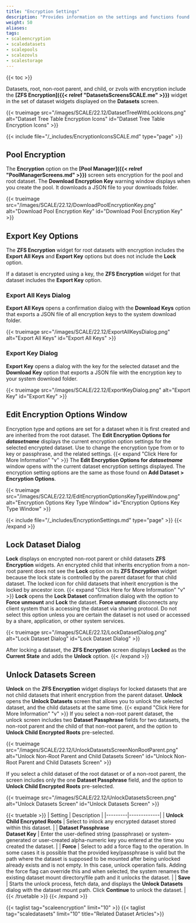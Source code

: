 ```yaml
---
title: "Encryption Settings"
description: "Provides information on the settings and functions found on the SCALE storage encryption screens."
weight: 50
aliases: 
tags:
- scaleencryption
- scaledatasets
- scalepools
- scalezovls
- scalestorage
---
```


{{< toc >}}


Datasets, root, non-root parent, and child, or zvols with encryption include the **[ZFS Encryption]({{< relref "DatasetsScreensSCALE.me" >}})** widget in the set of dataset widgets displayed on the **Datasets** screen.

{{< trueimage src="/images/SCALE/22.12/DatasetTreeWithLockIcons.png" alt="Dataset Tree Table Encryption Icons" id="Dataset Tree Table Encryption Icons" >}}

{{< include file="/_includes/EncryptionIconsSCALE.md" type="page" >}}

## Pool Encryption

The **Encryption** option on the **[Pool Manager]({{< relref "PoolManagerScreens.md" >}})** screen sets encryption for the pool and root dataset. The **Download Encryption Key** warning window displays when you create the pool. It downloads a JSON file to your downloads folder. 

{{< trueimage src="/images/SCALE/22.12/DownloadPoolEncryptionKey.png" alt="Download Pool Encryption Key" id="Download Pool Encryption Key" >}}

## Export Key Options 

The **ZFS Encryption** widget for root datasets with encryption includes the **Export All Keys** and **Export Key** options but does not include the **Lock** option.

If a dataset is encrypted using a key, the **ZFS Encryption** widget for that dataset includes the **Export Key** option.

### Export All Keys Dialog

**Export All Keys** opens a confirmation dialog with the **Download Keys** option that exports a JSON file of all encryption keys to the system download folder. 

{{< trueimage src="/images/SCALE/22.12/ExportAllKeysDialog.png" alt="Export All Keys" id="Export All Keys" >}}

### Export Key Dialog

**Export Key** opens a dialog with the key for the selected dataset and the **Download Key** option that exports a JSON file with the encryption key to your system download folder.

{{< trueimage src="/images/SCALE/22.12/ExportKeyDialog.png" alt="Export Key" id="Export Key" >}}

## Edit Encryption Options Window

Encryption type and options are set for a dataset when it is first created and are inherited from the root dataset.
The **Edit Encryption Options for *datasetname*** displays the current encryption option settings for the selected encrypted dataset. 
Use to change the encryption type from or to key or passphrase, and the related settings.
{{< expand "Click Here for More Information" "v" >}}
The **Edit Encryption Options for *datasetname*** window opens with the current dataset encryption settings displayed. 
The encryption setting options are the same as those found on **Add Dataset > Encryption Options**.

{{< trueimage src="/images/SCALE/22.12/EditEncryptionOptionsKeyTypeWindow.png" alt="Encryption Options Key Type Window" id="Encryption Options Key Type Window" >}}

{{< include file="/_includes/EncryptionSettings.md" type="page" >}}
{{< /expand >}}
## Lock Dataset Dialog
**Lock** displays on encrypted non-root parent or child datasets **ZFS Encryption** widgets. 
An encrypted child that inherits encryption from a non-root parent does not see the **Lock** option on its **ZFS Encryption** widget because the lock state is controlled by the parent dataset for that child dataset. 
The locked icon for child datasets that inherit encryption is the locked by ancestor icon.
{{< expand "Click Here for More Information" "v" >}}
**Lock** opens the **Lock Dataset** confirmation dialog with the option to **Force unmount** and **Lock** the dataset. 
**Force unmount** disconnects any client system that is accessing the dataset via sharing protocol. Do not select this option unless you are certain the dataset is not used or accessed by a share, application, or other system services.

{{< trueimage src="/images/SCALE/22.12/LockDatasetDialog.png" alt="Lock Dataset Dialog" id="Lock Dataset Dialog" >}}

After locking a dataset, the **ZFS Encryption** screen displays **Locked** as the **Current State** and adds the **Unlock** option.
{{< /expand >}}

## Unlock Datasets Screen
**Unlock** on the **ZFS Encryption** widget displays for locked datasets that are not child datasets that inherit encryption from the parent dataset. 
**Unlock** opens the **Unlock Datasets** screen that allows you to unlock the selected dataset, and the child datasets at the same time.
{{< expand "Click Here for More Information" "v" >}}
If you select a non-root parent dataset, the unlock screen includes two **Dataset Passphrase** fields for two datasets, the non-root parent and the child of that non-root parent, and the option to **Unlock Child Encrypted Roots** pre-selected.

{{< trueimage src="/images/SCALE/22.12/UnlockDatasetsScreenNonRootParent.png" alt="Unlock Non-Root Parent and Child Datasets Screen" id="Unlock Non-Root Parent and Child Datasets Screen" >}}

If you select a child dataset of the root dataset or of a non-root parent, the screen includes only the one **Dataset Passphrase** field, and the option to **Unlock Child Encrypted Roots** pre-selected.

{{< trueimage src="/images/SCALE/22.12/UnlockDatasetsScreen.png" alt="Unlock Datasets Screen" id="Unlock Datasets Screen" >}}

{{< truetable >}}
| Setting | Description |
|---------|-------------|
| **Unlock Child Encrypted Roots** | Select to inlock any encrypted dataset stored within this dataset. |
| **Dataset Passphrase**<br> **Dataset Key** | Enter the user-defined string (passphrase) or system-generated or user-created alpha-numeric key you entered at the time you created the dataset. |
| **Force** | Select to add a force flag to the operation. In some cases it is possible that the provided key/passphrase is valid but the path where the dataset is supposed to be mounted after being unlocked already exists and is not empty. In this case, unlock operation fails. Adding the force flag can override this and when selected, the system renames the existing dataset mount directory/file path and it unlocks the dataset. |
| **Save** | Starts the unlock process, fetch data, and displays the **Unlock Datasets** dialog with the dataset mount path. Click **Continue** to unlock the dataset. |
{{< /truetable >}}
{{< /expand >}}

{{< taglist tag="scaleencryption" limit="10"  >}}
{{< taglist tag="scaledatasets" limit="10" title="Related Dataset Articles">}}
